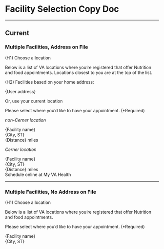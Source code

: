 # Facility Selection Copy Doc

---

## Current

### Multiple Facilities, Address on File

(H1) Choose a location

Below is a list of VA locations where you’re registered that offer Nutrition and food appointments. Locations closest to you are at the top of the list.


(H2) Facilities based on your home address:

{User address}


Or, use your current location

Please select where you’d like to have your appointment. (*Required)

_non-Cerner location_

{Facility name}<br>
{City, ST}<br>
{Distance} miles


_Cerner location_

{Facility name}<br>
{City, ST}<br>
{Distance} miles<br>
Schedule online at My VA Health

---

### Multiple Facilities, No Address on File

(H1) Choose a location

Below is a list of VA locations where you’re registered that offer Nutrition and food appointments.

Please select where you’d like to have your appointment. (*Required)

{Facility name}<br>
{City, ST}

